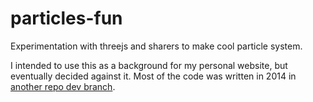 # particles-fun

Experimentation with threejs and sharers to make cool particle system. 

I intended to use this as a background for my personal website, but eventually decided against it. Most of the code was written in 2014 in [another repo dev branch](https://github.com/illkle/illkle.com/commits/dev/).

